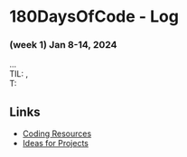 # 180DaysOfCode - Log


### (week 1) Jan 8-14, 2024
...  
TIL: [](), []()  
T:  


## Links
* [Coding Resources](resources-programming.md)  
* [Ideas for Projects](ideas-for-projects.md)
